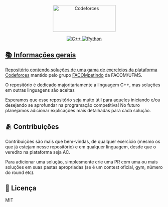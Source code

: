 <p align="center">
<a href="https://www.codeforces.com">
<img src="https://codeforces.org/s/75966/images/codeforces-sponsored-by-ton.png" alt="Codeforces" width="200" height="85"/>
</p>

<p align='center'>
<img alt="C++" src="https://img.shields.io/badge/C++--F34B7D.svg?logo=cplusplus">
<img alt="Python" src="https://img.shields.io/badge/Python-3572A5?style=flat&logo=python&logoColor=white">
</p>

## 📚 Informações gerais

Repositório contendo soluções de uma gama de exercícios da plataforma [Codeforces](https://codeforces.com/) mantido pelo grupo [FACOMpetindo](https://www.instagram.com/facompetindo/) da FACOM/UFMS.

O repositório é dedicado majoritariamente a linguagem C++, mas soluções em outras linguagens são aceitas

Esperamos que esse repositório seja muito útil para aqueles iniciando e/ou desejando se aprofundar na programação competitiva! No futuro planejamos adicionar explicações mais detalhadas para cada solução.

## 🫂 Contribuições

Contribuições são mais que bem-vindas, de qualquer exercício (mesmo os que já estejam nesse repositório) e em qualquer linguagem, desde que o veredito na plataforma seja AC.

Para adicionar uma solução, simplesmente crie uma PR com uma ou mais soluções em suas pastas apropriadas (se é um contest oficial, gym, número do round etc).

## 📃 Licença
MIT
